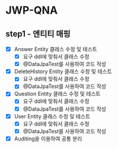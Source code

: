 # JWP-QNA
## step1 - 엔티티 매핑
- [x] Answer Entity 클래스 수정 및 테스트
    - [x] 요구 ddl에 맞춰서 클래스 수정
    - [x] @DataJpaTest를 사용하여 코드 작성
- [x] DeleteHistory Entity 클래스 수정 및 테스트
    - [x] 요구 ddl에 맞춰서 클래스 수정
    - [x] @DataJpaTest를 사용하여 코드 작성
- [x] Question Entity 클래스 수정 및 테스트
    - [x] 요구 ddl에 맞춰서 클래스 수정
    - [x] @DataJpaTest를 사용하여 코드 작성
- [x] User Entity 클래스 수정 및 테스트
    - [x] 요구 ddl에 맞춰서 클래스 수정
    - [x] @DataJpaTest를 사용하여 코드 작성
- [x] Auditing을 이용하여 공통 분리